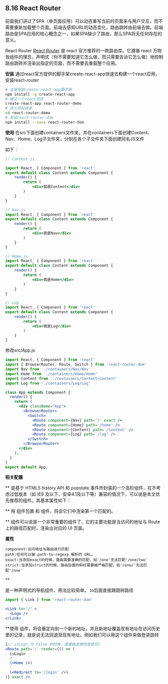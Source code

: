 ## 8.16 React Router

前面我们讲过了SPA（单页面应用）可以动态重写当前的页面来与用户交互，而不需要重新加载整个页面。前端去感知URL的动态变化，路由跳转由前端去做。前端路由是SPA应用的核心概念之一，如果SPA缺少了路由，那么SPA将无任何存在的意义。

React Router
[React Router](https://github.com/ReactTraining/react-router) 是 react 官方推荐的一款路由库。它遵循 react 万物皆组件的理念，声明式（你不需要知道它怎么做，而只需要告诉它怎么做）地控制路由跳转并渲染出指定的页面，而不需要去重载整个应用。

**安装**
通过react官方提供的脚手架create-react-app快速去构建一个react应用，安装react-router

```bash
# 全局安装create-react-app脚手架
npm install -g create-react-app
# 建立一个react项目
create-react-app react-router-demo
# 进入项目目录
cd react-router-demo
# 安装react-router-dom
npm install --save react-router-dom
```

**使用**
在src下面创建containers文件夹，并在containers下面创建Content、Nav、Home、Log子文件夹，分别在各个子文件夹下面创建同名JS文件

如下：

```jsx
// Content.js

import React, { Component } from 'react'
export default class Content extends Component {
    render() {
        return (
            <div>我是Content</div>
        )
    }
}

// Nav.js
import React, { Component } from 'react'
export default class Content extends Component {
    render() {
        return (
            <div>我是Nav</div>
        )
    }
}

// Home.js
import React, { Component } from 'react'
export default class Content extends Component {
    render() {
        return (
            <div>我是Home</div>
        )
    }
}

// Log
import React, { Component } from 'react'
export default class Content extends Component {
    render() {
        return (
            <div>我是Log</div>
        )
    }
}

```

修改src/App.js

```jsx
import React, { Component } from 'react'
import { BrowserRouter, Route, Switch } from 'react-router-dom'
import Nav from './containers/Nav/Nav'
import Home from './containers/Home/Home'
import Content from './containers/Content/Content'
import Log from './containers/Log/Log'

class App extends Component {
  render() {
    return (
      <div className="App">
        <BrowserRouter>
          <Switch> 
            <Route component={Nav} path='/' exact />
            <Route component={Home} path='/home' />
            <Route component={Content} path='/content' />
            <Route component={Log} path='/log' />
          </Switch>
        </BrowserRouter>
      </div>
    );
  }
}
export default App;
```

**相关配置**

**<BrowserRouter>**
**
<BrowserRouter>是基于 HTML5 history API 和 popstate 事件所封装的一个高阶组件，在不考虑过低版本（如 IE9 及以下，安卓4.1及以下等）兼容的情况下，可以说是本文优先推荐的组件。其基本属性如下：

**<Switch>**
**
用 <Switch> 组件包裹 <Route> 和 <Redirect> 组件，将会它们中渲染第一个匹配的。

**<Route>**
**
<Route> 组件可以说是一个非常重要的组件了，它的主要功能是当访问的地址与 Route 上的路径匹配时，渲染出对应的 UI 页面。

**属性**

```
component:访问地址与路由进行匹配
path:任何可以被 path-to-regexp 解析的 URL。
exact:当添加exact的时候，路由需要准确的匹配，如'/one'无法匹配'/one/two'
strict:当添加strict的时候，路由后面的斜杠需要被严格匹配，如'/one/'无法匹配'/one'
```

**<Link>**
**
<Link> 是一种声明式的导航组件。用法比较简单。
to后面直接跟跳转路径

```jsx
import { Link } from 'react-router-dom'

<Link to="/" >
  <Logo />
</Link>
```

**<Redirect>**
**使用 <Redirect> 组件，将会重定向到一个新的地址，并且新地址覆盖现有地址在访问历史里的记录，就是说无法回退至现有地址。例如我们可以用这个组件来做登录跳转

```jsx
{// isLogn 为 false 的时候，直接触发跳转登录页}
<Route path='/' render={() => (
  isLogin 
  ? 
  (<Home />)
  :
  (<Redirect to='/login' />)
)} exact />
```